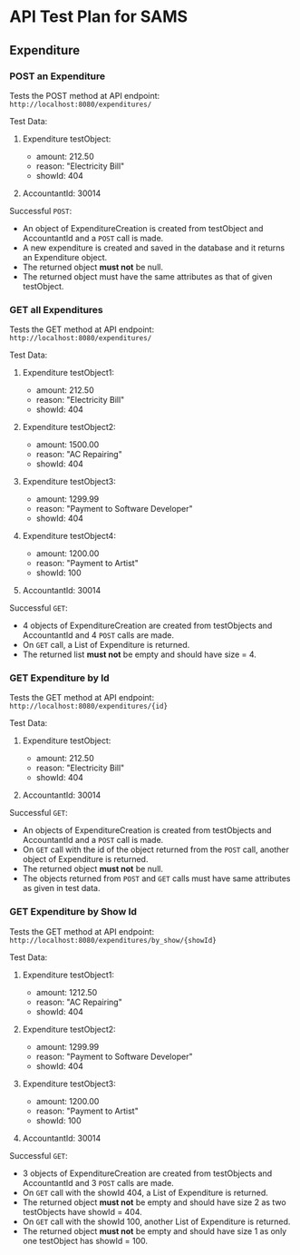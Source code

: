 # API Test Plan for SAMS

## Expenditure

### POST an Expenditure

Tests the POST method at API endpoint: `http://localhost:8080/expenditures/`

Test Data:
1. Expenditure testObject: 
    - amount: 212.50
    - reason: "Electricity Bill"
    - showId: 404

2. AccountantId: 30014

Successful `POST`:
- An object of ExpenditureCreation is created from testObject and AccountantId and a `POST` call is made.
- A new expenditure is created and saved in the database and it returns an Expenditure object. 
- The returned object **must not** be null.
- The returned object must have the same attributes as that of given testObject.

### GET all Expenditures

Tests the GET method at API endpoint: `http://localhost:8080/expenditures/`

Test Data:

1. Expenditure testObject1: 
    - amount: 212.50
    - reason: "Electricity Bill"
    - showId: 404

2. Expenditure testObject2: 
    - amount: 1500.00
    - reason: "AC Repairing"
    - showId: 404

3. Expenditure testObject3: 
    - amount: 1299.99
    - reason: "Payment to Software Developer"
    - showId: 404

4. Expenditure testObject4: 
    - amount: 1200.00
    - reason: "Payment to Artist"
    - showId: 100

5. AccountantId: 30014

Successful `GET`:
- 4 objects of ExpenditureCreation are created from testObjects and AccountantId and 4 `POST` calls are made.
- On `GET` call, a List of Expenditure is returned. 
- The returned list **must not** be empty and should have size = 4.

### GET Expenditure by Id

Tests the GET method at API endpoint: `http://localhost:8080/expenditures/{id}`

Test Data:
1. Expenditure testObject: 
    - amount: 212.50
    - reason: "Electricity Bill"
    - showId: 404

2. AccountantId: 30014

Successful `GET`:
- An objects of ExpenditureCreation is created from testObjects and AccountantId and a `POST` call is made.
- On `GET` call with the id of the object returned from the `POST` call, another object of Expenditure is returned.
- The returned object **must not** be null.
- The objects returned from `POST` and `GET` calls must have same attributes as given in test data.

### GET Expenditure by Show Id

Tests the GET method at API endpoint: `http://localhost:8080/expenditures/by_show/{showId}`

Test Data:
1. Expenditure testObject1: 
    - amount: 1212.50
    - reason: "AC Repairing"
    - showId: 404

2. Expenditure testObject2: 
    - amount: 1299.99
    - reason: "Payment to Software Developer"
    - showId: 404

3. Expenditure testObject3: 
    - amount: 1200.00
    - reason: "Payment to Artist"
    - showId: 100


4. AccountantId: 30014

Successful `GET`:
- 3 objects of ExpenditureCreation are created from testObjects and AccountantId and 3 `POST` calls are made.
- On `GET` call with the showId 404, a List of Expenditure is returned.
- The returned object **must not** be empty and should have size 2 as two testObjects have showId = 404.
- On `GET` call with the showId 100, another List of Expenditure is returned.
- The returned object **must not** be empty and should have size 1 as only one testObject has showId = 100.
